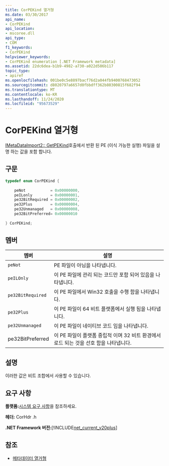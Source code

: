 ```yaml
---
title: CorPEKind 열거형
ms.date: 03/30/2017
api_name:
- CorPEKind
api_location:
- mscoree.dll
api_type:
- COM
f1_keywords:
- CorPEKind
helpviewer_keywords:
- CorPEKind enumeration [.NET Framework metadata]
ms.assetid: 22dc6dea-b1b9-4982-a730-a022d586b117
topic_type:
- apiref
ms.openlocfilehash: 001be0c5e8897bacf76d2a044fb9400768473052
ms.sourcegitcommit: d8020797a6657d0fbbdff362b80300815f682f94
ms.translationtype: MT
ms.contentlocale: ko-KR
ms.lasthandoff: 11/24/2020
ms.locfileid: "95673529"
---
```

# <a name="corpekind-enumeration"></a>CorPEKind 열거형

[IMetaDataImport2:: GetPEKind](imetadataimport2-getpekind-method.md)호출에서 반환 된 PE (이식 가능한 실행) 파일을 설명 하는 값을 포함 합니다.  
  
## <a name="syntax"></a>구문  
  
```cpp  
typedef enum CorPEKind {  
  
    peNot           = 0x00000000,  
    peILonly        = 0x00000001,  
    pe32BitRequired = 0x00000002,  
    pe32Plus        = 0x00000004,  
    pe32Unmanaged   = 0x00000008,  
    pe32BitPreferred= 0x00000010  
  
} CorPEKind;  
```  
  
## <a name="members"></a>멤버  
  
|멤버|설명|  
|------------|-----------------|  
|`peNot`|PE 파일이 아님을 나타냅니다.|  
|`peILOnly`|이 PE 파일에 관리 되는 코드만 포함 되어 있음을 나타냅니다.|  
|`pe32BitRequired`|이 PE 파일에서 Win32 호출을 수행 함을 나타냅니다.|  
|`pe32Plus`|이 PE 파일이 64 비트 플랫폼에서 실행 됨을 나타냅니다.|  
|`pe32Unmanaged`|이 PE 파일이 네이티브 코드 임을 나타냅니다.|  
|pe32BitPreferred|이 PE 파일이 플랫폼 중립적 이며 32 비트 환경에서 로드 되는 것을 선호 함을 나타냅니다.|  
  
## <a name="remarks"></a>설명  

 이러한 값은 비트 조합에서 사용할 수 있습니다.  
  
## <a name="requirements"></a>요구 사항  

 **플랫폼:**[시스템 요구 사항](../../get-started/system-requirements.md)을 참조하세요.  
  
 **헤더:** CorHdr .h  
  
 **.NET Framework 버전:**[!INCLUDE[net_current_v20plus](../../../../includes/net-current-v20plus-md.md)]  
  
## <a name="see-also"></a>참조

- [메타데이터 열거형](metadata-enumerations.md)
